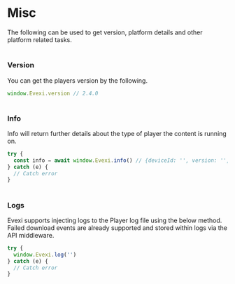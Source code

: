 # Misc
The following can be used to get version, platform details and other platform related tasks.

#

### Version
You can get the players version by the following.
````typescript
window.Evexi.version // 2.4.0
````

#

### Info
Info will return further details about the type of player the content is running on.
````typescript
try {
  const info = await window.Evexi.info() // {deviceId: '', version: '', provider: 'HTML'}
} catch (e) {
  // Catch error
}
````

#

### Logs
Evexi supports injecting logs to the Player log file using the below method. Failed download events are already supported and stored within logs via the API middleware.
````typescript
try {
  window.Evexi.log('')
} catch (e) {
  // Catch error
}
````